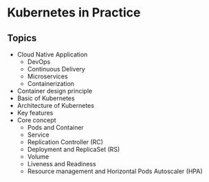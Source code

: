 # Kubernetes in Practice

## Topics
* Cloud Native Application
  * DevOps
  * Continuous Delivery
  * Microservices
  * Containerization
* Container design principle
* Basic of Kubernetes
* Architecture of Kubernetes
* Key features
* Core concept
  * Pods and Container
  * Service
  * Replication Controller (RC)
  * Deployment and ReplicaSet (RS)
  * Volume
  * Liveness and Readiness
  * Resource management and Horizontal Pods Autoscaler (HPA)
